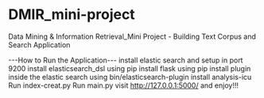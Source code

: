 # DMIR_mini-project
Data Mining &amp; Information Retrieval_Mini Project - Building Text Corpus and Search Application


---How to Run the Application---
install elastic search and setup in port 9200
install elasticsearch_dsl using pip
install flask using pip
install plugin inside the elastic search  using bin/elasticsearch-plugin install analysis-icu
Run index-creat.py
Run main.py
visit http://127.0.0.1:5000/ and enjoy!!!

